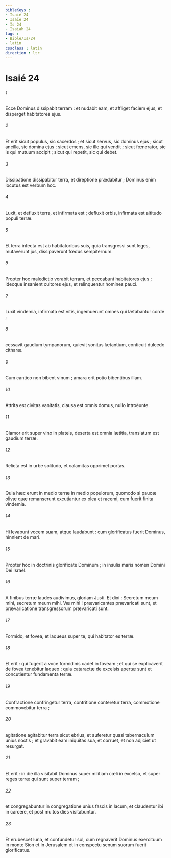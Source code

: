 ```yaml
---
bibleKeys : 
- Isaié 24
- Isaïe 24
- Is 24
- Isaiah 24
tags : 
- Bible/Is/24
- latin
cssclass : latin
direction : ltr
---
```


# Isaié 24

###### 1
Ecce Dominus dissipabit terram : et nudabit eam, et affliget faciem ejus, et disperget habitatores ejus.
###### 2
Et erit sicut populus, sic sacerdos ; et sicut servus, sic dominus ejus ; sicut ancilla, sic domina ejus ; sicut emens, sic ille qui vendit ; sicut fœnerator, sic is qui mutuum accipit ; sicut qui repetit, sic qui debet.
###### 3
Dissipatione dissipabitur terra, et direptione prædabitur ; Dominus enim locutus est verbum hoc.
###### 4
Luxit, et defluxit terra, et infirmata est ; defluxit orbis, infirmata est altitudo populi terræ.
###### 5
Et terra infecta est ab habitatoribus suis, quia transgressi sunt leges, mutaverunt jus, dissipaverunt fœdus sempiternum.
###### 6
Propter hoc maledictio vorabit terram, et peccabunt habitatores ejus ; ideoque insanient cultores ejus, et relinquentur homines pauci.
###### 7
Luxit vindemia, infirmata est vitis, ingemuerunt omnes qui lætabantur corde ;
###### 8
cessavit gaudium tympanorum, quievit sonitus lætantium, conticuit dulcedo citharæ.
###### 9
Cum cantico non bibent vinum ; amara erit potio bibentibus illam.
###### 10
Attrita est civitas vanitatis, clausa est omnis domus, nullo introëunte.
###### 11
Clamor erit super vino in plateis, deserta est omnia lætitia, translatum est gaudium terræ.
###### 12
Relicta est in urbe solitudo, et calamitas opprimet portas.
###### 13
Quia hæc erunt in medio terræ in medio populorum, quomodo si paucæ olivæ quæ remanserunt excutiantur ex olea et racemi, cum fuerit finita vindemia.
###### 14
Hi levabunt vocem suam, atque laudabunt : cum glorificatus fuerit Dominus, hinnient de mari.
###### 15
Propter hoc in doctrinis glorificate Dominum ; in insulis maris nomen Domini Dei Israël.
###### 16
A finibus terræ laudes audivimus, gloriam Justi. Et dixi : Secretum meum mihi, secretum meum mihi. Væ mihi ! prævaricantes prævaricati sunt, et prævaricatione transgressorum prævaricati sunt.
###### 17
Formido, et fovea, et laqueus super te, qui habitator es terræ.
###### 18
Et erit : qui fugerit a voce formidinis cadet in foveam ; et qui se explicaverit de fovea tenebitur laqueo ; quia cataractæ de excelsis apertæ sunt et concutientur fundamenta terræ.
###### 19
Confractione confringetur terra, contritione conteretur terra, commotione commovebitur terra ;
###### 20
agitatione agitabitur terra sicut ebrius, et auferetur quasi tabernaculum unius noctis ; et gravabit eam iniquitas sua, et corruet, et non adjiciet ut resurgat.
###### 21
Et erit : in die illa visitabit Dominus super militiam cæli in excelso, et super reges terræ qui sunt super terram ;
###### 22
et congregabuntur in congregatione unius fascis in lacum, et claudentur ibi in carcere, et post multos dies visitabuntur.
###### 23
Et erubescet luna, et confundetur sol, cum regnaverit Dominus exercituum in monte Sion et in Jerusalem et in conspectu senum suorum fuerit glorificatus.
